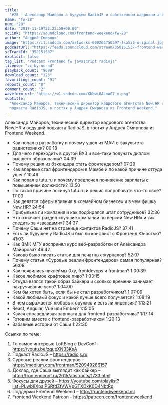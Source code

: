 ```yaml
---
title:
  "#28 – Александр Майоров о будущем RadioJS и собственном кадровом агентстве"
name: "fw-28"
num: "28"
date: "2017-11-19T22:25:50+00:00"
scLink: "https://soundcloud.com/frontend-weekend/fw-28"
author: "Андрей Смирнов"
image: "https://i1.sndcdn.com/artworks-000263750597-fsa5z5-original.jpg"
podcastUrl: "https://feeds.soundcloud.com/stream/358151537-frontend-weekend-fw-28.m4a"
scTrackId: "358151537"
explicit: false
tag_list: "Podcast Frontend fw javascript radiojs"
license: "cc-by-nc-nd"
playback_count: "9699"
download_count: "123"
favoritings_count: "91"
reposts_count: "8"
comment_count: "2"
waveform_url: "https://w1.sndcdn.com/Khbwi0ALmAG7_m.png"
subtitle:
  "Александр Майоров, технический директор кадрового агентства New.HR и ведущий
  подкаста RadioJS, в гостях у Андрея Смирнова из Frontend Weekend."
---
```


Александр Майоров, технический директор кадрового агентства New.HR и ведущий
подкаста RadioJS, в гостях у Андрея Смирнова из Frontend Weekend.

- Как попал в разработку и почему ушел из МАИ с факультета радиотехники?
  <timecode sec="18">00:18</timecode>
- Для чего переходить в другой ВУЗ и всё-таки получать диплом высшего
  образования? <timecode sec="279">04:39</timecode>
- Почему решил из бэкендера стать фронтендером?
  <timecode sec="449">07:29</timecode>
- Как впервые стал фронтендером в Мамбе и по какой причине оттуда ушел?
  <timecode sec="649">10:49</timecode>
- Как попал в tutu.ru и почему предпочел понижение зарплаты с повышением
  должности? <timecode sec="830">13:50</timecode>
- По какой причине покинул tutu.ru и решил попробовать что-то своё?
  <timecode sec="1029">17:09</timecode>
- Как делятся сферы влияния в «семейном бизнесе» и в чем фишка New.HR?
  <timecode sec="1494">24:54</timecode>
- Прибыльна ли компания и как подбирался штат сотрудников?
  <timecode sec="1956">32:36</timecode>
- Что означает раздел «лучшие компании по версии New.HR» и как следить за
  «звездами»? <timecode sec="2077">34:37</timecode>
- Почему Саши нет на странице контактов RadioJS?
  <timecode sec="2261">37:41</timecode>
- Есть ли будущее у RadioJS и был ли конфликт с Фронтенд Юностью?
  <timecode sec="2463">41:03</timecode>
- Как ВМК МГУ воспринял курс веб-разработки от Александра Майорова?
  <timecode sec="2802">46:42</timecode>
- Каково было писать статьи для печатных журналов?
  <timecode sec="3127">52:07</timecode>
- Почему статья «Суровые реалии фронтендеров» самая популярная?
  <timecode sec="3368">56:08</timecode>
- Как появились никнеймы 0xy, frontdevops и frontman?
  <timecode sec="3639">1:00:39</timecode>
- Какое любимое крафтовое пиво? <timecode sec="3795">1:03:15</timecode>
- Откуда взялся такой образ байкера и сколько времени занимает накручивание
  усов? <timecode sec="3840">1:04:00</timecode>
- Кем бы хотел быть, если бы не стал разработчиком?
  <timecode sec="4029">1:07:09</timecode>
- Какой любимый фокус и какой лучше всего получается?
  <timecode sec="4099">1:08:19</timecode>
- В чем выражается любовь к оружию и есть ли лицензия?
  <timecode sec="4401">1:13:21</timecode>
- React, Angular, Vue или Ember? <timecode sec="4505">1:15:05</timecode>
- Какая справедливая зарплата для frontend-разработчика?
  <timecode sec="4634">1:17:14</timecode>
- Готовим вместе с frontend-разработчиком
  <timecode sec="4813">1:20:13</timecode>
- Забавные истории от Саши <timecode sec="4950">1:22:30</timecode>

Ссылки по теме:

1. То самое интервью LoftBlog с DevConf – <https://youtu.be/zqupXN33KsA>
2. Подкаст RadioJS – <https://radiojs.ru>
3. Суровые реалии фронтендеров – <https://medium.com/frontman/520949286157>
4. Доклад, где Саша выглядит как байкер –
   <http://frontendconf.ru/2015/abstracts/1733.html>
5. Фокусы для друзей –
   <https://youtube.com/playlist?list=PLwb8XpalPSRfdZtVWVpGTXDxK0D4NbtRp>
6. Поддержи Frontend Weekend – <http://frontendweekend.ml>
7. Frontend Weekend Patreon – <https://patreon.com/frontendweekend>
